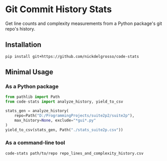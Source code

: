 # Git Commit History Stats

Get line counts and complexity measurements from a Python package's git repo's history.

## Installation

```
pip install git+https://github.com/nickdelgrosso/code-stats
```


## Minimal Usage

### As a Python package

```python
from pathlib import Path
from code-stats import analyze_history, yield_to_csv

stats_gen = analyze_history(
    repo=Path("D:/ProgrammingProjects/suite2p2/suite2p"), 
    max_history=None, exclude="*gui*.py"
) 
yield_to_csv(stats_gen, Path("./stats_suite2p.csv")) 
```

### As a command-line tool
```
code-stats path/to/repo repo_lines_and_complexity_history.csv
```
